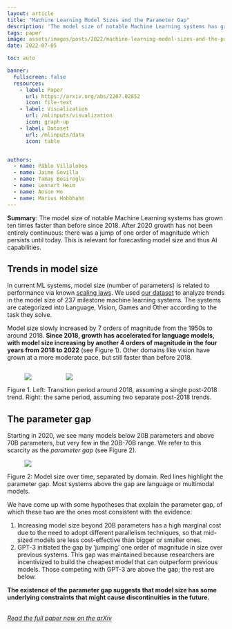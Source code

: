 ```yaml
---
layout: article
title: "Machine Learning Model Sizes and the Parameter Gap"
description: 'The model size of notable Machine Learning systems has grown ten times faster than before since 2018. After 2020 growth has not been entirely continuous: there was a jump of one order of magnitude which persists until today. This is relevant for forecasting model size and thus AI capabilities.'
tags: paper
image: assets/images/posts/2022/machine-learning-model-sizes-and-the-parameter-gap.png
date: 2022-07-05

toc: auto

banner:
  fullscreen: false
  resources:
    - label: Paper
      url: https://arxiv.org/abs/2207.02852
      icon: file-text
    - label: Visualization
      url: /mlinputs/visualization
      icon: graph-up
    - label: Dataset
      url: /mlinputs/data
      icon: table


authors:
  - name: Pablo Villalobos
  - name: Jaime Sevilla
  - name: Tamay Besiroglu
  - name: Lennart Heim
  - name: Anson Ho
  - name: Marius Hobbhahn
---
```


<style>
  .side-by-side {
    display: flex;
  }
</style>

**Summary**: The model size of notable Machine Learning systems has grown ten times faster than before since 2018. After 2020 growth has not been entirely continuous: there was a jump of one order of magnitude which persists until today. This is relevant for forecasting model size and thus AI capabilities.

Trends in model size
--------------------

In current ML systems, model size (number of parameters) is related to performance via known [scaling laws](https://arxiv.org/abs/2203.15556). We used [our dataset](https://epochai.org/mlinputs/visualization?startDate=1950-1-1&endDate=2022-2-1&xAxis=Publication%20date&yAxis=Parameters&separateCategories=true&citationThreshold=0&otherDomainThreshold=10&startDlEra=2009-12-31&startLargeScaleEra=2015-9-1&largeScaleAction=ignore&outliersAction=ignore&recordSettersAction=ignore&bigAlphagoAction=ignore&alphagozeroAction=ignore&lowOutliersZValueThreshold=-2&highOutliersZValueThreshold=0.76&outlierWindowSize=2&filterText=&splitDomains=&domainsToNotSplit=&ranges=[object%20Object]&splitDlEra=true&splitLargeScaleEra=true&plotRegressions=false&bootstrapSampleSize=10&adjustForEstimateUncertainty=true&preset=Three%20eras%20of%20compute&labelEras=false&showDoublingTimes=true&labelSystems=false&showLegend=true&parametersRange=NaN,NaN&trainingComputeRange=NaN,NaN&inferenceComputeRange=NaN,NaN&trainingDatasetSizeRange=NaN,NaN&inferenceComputePerParameterRange=NaN,NaN&inferenceComputeTimesParameterRange=NaN,NaN&labelPoints=false) to analyze trends in the model size of 237 milestone machine learning systems. The systems are categorized into Language, Vision, Games and Other according to the task they solve.

Model size slowly increased by 7 orders of magnitude from the 1950s to around 2018. **Since 2018, growth has accelerated for language models, with model size increasing by another 4 orders of magnitude in the four years from 2018 to 2022** (see Figure 1). Other domains like vision have grown at a more moderate pace, but still faster than before 2018.

<div class="side-by-side">
  <figure>
  <img src="https://lh3.googleusercontent.com/RgwabneROy3bf1gtazXYrZmm974VOpV5bKDK9nfZzHk9HX5K3DMtauvmY8JwSQ8SY2PVwSrJChlsj7DW9OlxlkSTSuQqDWwzQlVCMDBF13VRpLg9Wo3hZN_yykGvxc-FiEau-6CvqaPOpBzuRXk"/>
  </figure>

  <figure>
  <img src="https://lh6.googleusercontent.com/BDlOf5f8T2fqIANL4tx4nocYppQYwerKhqd0oix5vOWK5F7kPM5lTY-KOVW-GLHztUcUYPr0D-3PBwX6QlfP4D9EsSAYk49NXgYeMNn9HHqUqY1zT7fQoB77bpuUGOSmG2dpUD7-dV4PTlT3wtY"/>
  </figure>
</div>

<figcaption class="caption" markdown="1">
Figure 1. Left: Transition period around 2018, assuming a single post-2018 trend. Right: the same period, assuming two separate post-2018 trends.
</figcaption>

The parameter gap
-----------------

Starting in 2020, we see many models below 20B parameters and above 70B parameters, but very few in the 20B-70B range. We refer to this scarcity as the *parameter gap* (see Figure 2).

<figure>
<img src="https://lh4.googleusercontent.com/j2sPKJ0Y8kBIu3zVUBABuJPcfaOme4KIA88tAEwo91yF3_gSqTSL22M3p83w5nQImGPFl64vAo_jhp0M8ugDr61fJcSefPkAwhgjVLWipJHLBSfgpX7JF0QcLtn53kzedT-FW9nw3qoUImSBvQ"/>
</figure>

<figcaption class="caption" markdown="1">
Figure 2: Model size over time, separated by domain. Red lines highlight the parameter gap. Most systems above the gap are language or multimodal models.  
</figcaption>

We have come up with some hypotheses that explain the parameter gap, of which these two are the ones most consistent with the evidence:

1. Increasing model size beyond 20B parameters has a high marginal cost due to the need to adopt different parallelism techniques, so that mid-sized models are less cost-effective than bigger or smaller ones.
2. GPT-3 initiated the gap by ‘jumping’ one order of magnitude in size over previous systems. This gap was maintained because researchers are incentivized to build the cheapest model that can outperform previous models. Those competing with GPT-3 are above the gap; the rest are below.

**The existence of the parameter gap suggests that model size has some underlying constraints that might cause discontinuities in the future.**  
 

[*Read the full paper now on the arXiv*](https://arxiv.org/abs/2207.02852)



